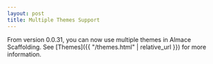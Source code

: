```yaml
---
layout: post
title: Multiple Themes Support
---
```


From version 0.0.31, you can now use multiple themes in Almace Scaffolding. See [Themes]({{ "/themes.html" | relative_url }}) for more information.
